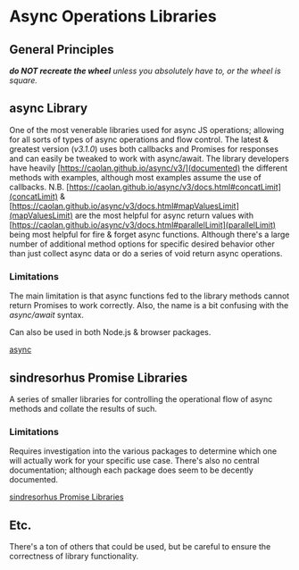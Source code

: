 # Async Operations Libraries

## General Principles
_**do NOT recreate the wheel** unless you absolutely have to, or the wheel is square._

## async Library
One of the most venerable libraries used for async JS operations; allowing for all sorts of types of async operations and flow control.  The latest & greatest version (_v3.1.0_) uses both callbacks and Promises for responses and can easily be tweaked to work with async/await.  The library developers have heavily [https://caolan.github.io/async/v3/](documented) the different methods with examples, although most examples assume the use of callbacks.
N.B. [https://caolan.github.io/async/v3/docs.html#concatLimit](concatLimit) & [https://caolan.github.io/async/v3/docs.html#mapValuesLimit](mapValuesLimit) are the most helpful for async return values with [https://caolan.github.io/async/v3/docs.html#parallelLimit](parallelLimit) being most helpful for fire & forget async functions.  Although there's a large number of additional method options for specific desired behavior other than just collect async data or do a series of void return async operations.

### Limitations
The main limitation is that async functions fed to the library methods cannot return Promises to work correctly.  Also, the name is a bit confusing with the _async/await_ syntax.

Can also be used in both Node.js & browser packages.

[async](https://www.npmjs.com/package/async)

## sindresorhus Promise Libraries
A series of smaller libraries for controlling the operational flow of async methods and collate the results of such.

### Limitations
Requires investigation into the various packages to determine which one will actually work for your specific use case.  There's also no central documentation; although each package does seem to be decently documented.

[sindresorhus Promise Libraries](https://github.com/sindresorhus/promise-fun)

## Etc.
There's a ton of others that could be used, but be careful to ensure the correctness of library functionality.
